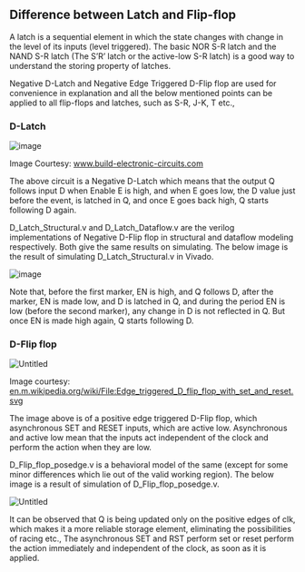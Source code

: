 ## Difference between Latch and Flip-flop

A latch is a sequential element in which the state changes with change in the level of its inputs (level triggered). The basic NOR S-R latch and the NAND S-R latch (The S’R’ latch or the active-low S-R latch) is a good way to understand the storing property of latches.

Negative D-Latch and Negative Edge Triggered D-Flip flop  are used for convenience in explanation and all the below mentioned points can be applied to all flip-flops and latches, such as S-R, J-K, T etc.,

### D-Latch

![image](https://github.com/techclubssn/VLSI-TC-2023_24/assets/93860462/9b5886f7-2faa-4ea1-a2e2-65606e64cfa9)

Image Courtesy: www.build-electronic-circuits.com

The above circuit is a Negative D-Latch which means that the output Q follows input D when Enable E is high, and when E goes low, the D value just before the event, is latched in Q, and once E goes back high, Q starts following D again.

D_Latch_Structural.v and D_Latch_Dataflow.v are the verilog implementations of Negative D-Flip flop in structural and dataflow modeling respectively. Both give the same results on simulating. The below image is the result of simulating D_Latch_Structural.v in Vivado. 

![image](https://www.notion.so/Session-2-965484290a6044b9a5622bf3905fedbe?pvs=4#f04a29515a1d488da3417978fe450b4e)

Note that, before the first marker, EN is high, and Q follows D, after the marker, EN is made low, and D is latched in Q, and during the period EN is low (before the second marker), any change in D is not reflected in Q. But once EN is made high again, Q starts following D.

### D-Flip flop

  

![Untitled](https://prod-files-secure.s3.us-west-2.amazonaws.com/5b454901-597f-4fc7-ad88-5cdaccba61fa/159cc05a-9bf0-4ec6-9268-fb41c85e6bb7/Untitled.png)

Image courtesy: [en.m.wikipedia.org/wiki/File:Edge_triggered_D_flip_flop_with_set_and_reset.svg](https://en.m.wikipedia.org/wiki/File:Edge_triggered_D_flip_flop_with_set_and_reset.svg)

The image above is of a positive edge triggered D-Flip flop, which asynchronous SET and RESET inputs, which are active low. Asynchronous and active low mean that the inputs act independent of the clock and perform the action when they are low.

D_Flip_flop_posedge.v is a behavioral model of the same (except for some minor differences which lie out of the valid working region). The below image is a result of simulation of D_Flip_flop_posedge.v.

![Untitled](https://prod-files-secure.s3.us-west-2.amazonaws.com/5b454901-597f-4fc7-ad88-5cdaccba61fa/a6b6c1e6-34d6-47ff-ae6b-f36de549d811/Untitled.png)

It can be observed that Q is being updated only on the positive edges of clk, which makes it a more reliable storage element, eliminating the possibilities of racing etc., The asynchronous SET and RST perform set or reset perform the action immediately and independent of the clock, as soon as it is applied.
